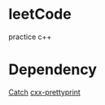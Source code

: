 # leetCode
practice c++

# Dependency
[Catch](https://github.com/philsquared/Catch)
[cxx-prettyprint](https://github.com/louisdx/cxx-prettyprint)
